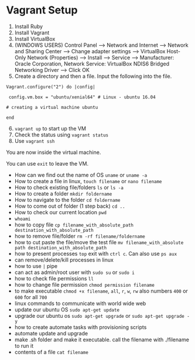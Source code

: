 # Vagrant Setup
1. Install Ruby
2. Install Vagrant
3. Install VirtualBox
4. (WINDOWS USERS) Control Panel --> Network and Internet --> Network and Sharing Center --> Change adapter settings --> VirtualBox Host-Only Network (Properties) --> Install --> Service --> Manufacturer: Oracle Corporation, Network Service: VirtualBox NDIS6 Bridged Networking Driver --> Click OK
5. Create a directory and then a file. Input the following into the file.
```
Vagrant.configure("2") do |config|

 config.vm.box = "ubuntu/xenial64" # Linux - ubuntu 16.04

# creating a virtual machine ubuntu 

end
```
6. `vagrant up` to start up the VM
7. Check the status using `vagrant status`
8. Use `vagrant ssh`

You are now inside the virtual machine.

You can use `exit` to leave the VM.

- How can we find out the name of OS `uname` or `uname -a` 
- How to create a file in linux, `touch filename` or `nano filename` 
- How to check existing file/folders `ls` or `ls -a`
- How to create a folder `mkdir foldername`
- How to navigate to the folder `cd foldername`
- How to come out of folder (1 step back) `cd ..`
- How to check our current location `pwd`
- `whoami`
- how to copy file `cp filename_with_absolute_path destination_with_absolute_path` 
- how to remove file/folder `rm -rf filename/foldername`
- how to cut paste the file/move the test file `mv filename_with_absolute path destination_with_absolute_path`
- how to present processes `top` exit with `ctrl c`. Can also use `ps aux`
- can remove/delete/kill processes in linux 
- how to use `|` pipe
- can act as admin/root user with `sudo su` or `sudo i`
- how to check file permissions `ll`
- how to change file permission `chmod permission filename`
- to make executable `chmod +x filename`, `all`, `r`, `w`, `rw` also numbers `400` or `600` for all `700`
- linux commands to communicate with world wide web
- update our ubuntu OS `sudo apt-get update`
- upgrade our ubuntu os `sudo apt-get upgrade` or `sudo apt-get upgrade -y`
- how to create automate tasks with provisioning scripts
- automate update and upgrade
- make .sh folder and make it executable. call the filename with ./filename to run it
- contents of a file `cat filename`
  